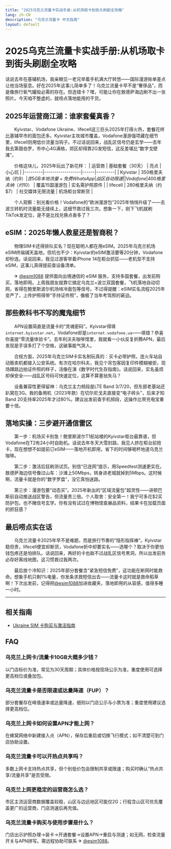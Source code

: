 ```yaml
---
title: "2025乌克兰流量卡实战手册:从机场取卡到街头刷剧全攻略"
lang: zh-CN
description: "乌克兰流量卡 中文指南"
layout: default
---
```

# 2025乌克兰流量卡实战手册:从机场取卡到街头刷剧全攻略

话说去年在基辅机场，我亲眼见一老兄举着手机满大厅转悠——国际漫游账单差点让他当场窒息。好在2025年这事儿简单多了！乌克兰流量卡早不是“奢侈品”，而是像旅行氧气罐般必需的存在。但选错卡？嘿，可能让你在敖德萨海边刷不出一张照片。今天咱不整虚的，就唠点落地能用的干货。

## 2025年运营商江湖：谁家套餐真香？

　　Kyivstar、Vodafone Ukraine、lifecell这三巨头2025年打得火热，套餐花样比基辅早市的面包还多。Kyivstar主攻城市覆盖，Vodafone漫游强项藏在细节里，lifecell则用低价流量当钩子。不过话说回来，战乱区信号仍是玄学——去年我去第聂伯罗，市中心4G满格，郊区却得靠2G发短信，这反差堪比“数字戈壁滩”。

　　价格这块儿，2025年玩出了新花样：
| 运营商 | 基础套餐（30天） | 亮点 | 小心坑 |
|---------|------------------|------|---------|
| Kyivstar | 350格里夫纳（约$9） | 含5GB本地流量+免费WhatsApp | 战区自动限速 |
| Vodafone | 400格里夫纳（约$10） | 覆盖15国漫游包 | 实名需护照原件 |
| lifecell | 280格里夫纳（约$7） | 社交媒体无限流量 | 机场柜台常断货 |

　　个人观察：别光看价格！Vodafone的“欧洲漫游包”2025年悄悄升级了——去波兰转机时流量能无缝续上，这细节救过我三次。想象一下，刚下飞机就刷TikTok发定位，是不是比找兑换点香多了？

## eSIM：2025年懒人救星还是智商税？

　　物理SIM卡还得排队实名？现在聪明人都在用eSIM。2025年乌克兰机场eSIM终端铺天盖地，但坑也不少：Kyivstar的eSIM激活要等20分钟，Vodafone却秒连。话说回来，我见过游客举着iPhone 14在柜台抓狂——老机型不支持eSIM，这事儿真得提前查设备清单。

　　✈ [@esim1088](https://t.me/s/esim1088) 提供面向出境通信的 eSIM 服务，支持多国套餐，出发前购买，落地即用。上周我朋友就靠它搞定乌克兰+波兰双国套餐，飞机落地自动切网，省得在鲍里斯波尔机场啃冷面包等信号。不过得提醒：eSIM实名流程2025年变严了，上传护照得带“手持证件照”，像极了当年考驾照的窘迫。

## 那些教科书不写的魔鬼细节

　　APN设置简直是流量卡的“灵魂密码”。Kyivstar得填`internet.kyivstar.net`，Vodafone却是`internet.vodafone.ua`——填错？恭喜你喜提“零流量体验卡”。去年利沃夫咖啡馆里，我就看一小伙反复折腾APN，最后发现是手误多打了个空格，这破事能气哭人。

　　合规方面，2025年乌克兰SIM卡实名制玩真的：买卡必带护照，连火车站自动贩卖机都接入公安系统。有次在哈尔科夫，我见个背包客因复印件模糊被拒，现场蹲路边拍证件照的样子，活像在演《数字时代生存指南》。话说回来，实名虽烦却保安全——战乱区号码可快速定位，这算不算塞翁失马？

　　设备兼容性更得留神：乌克兰主力频段是LTE Band 3/7/20，但东部老基站还趴窝在3G。我的备用机（2023年款）在切尔尼戈夫直接变“电子砖头”，后来才知Band 20支持率2025年才过80%。建议出发前查手机频段，这操作比带充电宝重要十倍。

## 落地实操：三步避开通信雷区

　　第一步：机场买卡别急！鲍里斯波尔T1航站楼的Kyivstar柜台最靠谱，但Vodafone在T2有24小时自助机。话说去年冬天大雪封路，我见人挤在柜台前抢卡，现在想想不如提前订eSIM——落地开机即用，省下的时间够喝杯地道乌克兰咖啡。

　　第二步：激活后狂刷测试页。别信“已连网”提示，用Speedtest测速更实在。敖德萨海边信号像过山车：沙滩上50Mbps，转身进老城就掉到5Mbps。这时候啊，流量卡就是你的“数字罗盘”，没它真怕迷路。

　　第三步：漫游包要“动态买”。2025年新出的“区域流量包”超灵性——进顿巴斯前自动推送战区警告，但流量贵三倍。个人取舍：安全第一！我宁可多花$2买防护包，也不赌信号玄学。你有没有试过在博物馆查展品资料，结果卡在加载页面的抓狂感？

## 最后唠点实在话

　　乌克兰流量卡2025年早不是难题，而是旅行节奏的“隐形指挥棒”。Kyivstar稳但贵，lifecell便宜却断货，Vodafone折中却要实名——选哪个？取决于你更怕钱包疼还是怕排队。话说回来，再好的卡也敌不过战乱区信号黑洞，所以出发前务必存好离线地图，这习惯救过我两次。

　　最后放个冷知识：2025年部分套餐含“紧急短信免费”，这功能在断网时能救命。想象手机只剩1%电量，你发条求救短信出去——流量卡这时就是救命稻草啊！下次出发前，记得把[@esim1088](https://t.me/s/esim1088)加进收藏夹，落地即用的从容感，值得多睡一小时。

<!-- crosslink -->
---

## 相关指南

- [Ukraine SIM 卡购买与激活指南](https://faciylike.github.io/ukraine-sim-guides)

<!-- BEGIN_UKRAINE_FAQ -->
## FAQ

### 乌克兰上网卡/流量卡10GB大概多少钱？
以门店标价为准，常见为30天周期；具体价格按现场公示为准，重度使用可选择更高档位或叠加包。

### 乌克兰流量卡是否限速或达量降速（FUP）？
部分套餐存在峰值速率或达量降速，细则以门店公示与小票为准；重度使用建议选择更高档位。

### 乌克兰上网卡如何设置APN才能上网？
在蜂窝网络中新建接入点（APN），保存后重启或切换飞行模式；如不清楚可到门店协助设置。

### 乌克兰流量卡可以开热点共享吗？
多数上网卡支持热点共享，但个别低价包会限制共享或限速；购买时确认“热点共享/流量共享”是否受限。

### 乌克兰上网更稳定的运营商怎么选？
市区主流运营商数据覆盖较稳，山区与边远地区可能仅2G；行程含山区可优先覆盖更广的运营商，门店测速后再充值。

### 乌克兰流量卡购买与使用步骤是什么？
门店出示护照办理→装卡→开通套餐→设置APN→重启与测速；如无网，检查流量开关与APN拼写。需远程协助可联系 ✈ [@esim1088](https://t.me/s/esim1088)。

<script type="application/ld+json">
{"@context": "https://schema.org", "@type": "FAQPage", "mainEntity": [{"@type": "Question", "name": "乌克兰上网卡/流量卡10GB大概多少钱？", "acceptedAnswer": {"@type": "Answer", "text": "以门店标价为准，常见为30天周期；具体价格按现场公示为准，重度使用可选择更高档位或叠加包。"}}, {"@type": "Question", "name": "乌克兰流量卡是否限速或达量降速（FUP）？", "acceptedAnswer": {"@type": "Answer", "text": "部分套餐存在峰值速率或达量降速，细则以门店公示与小票为准；重度使用建议选择更高档位。"}}, {"@type": "Question", "name": "乌克兰上网卡如何设置APN才能上网？", "acceptedAnswer": {"@type": "Answer", "text": "在蜂窝网络中新建接入点（APN），保存后重启或切换飞行模式；如不清楚可到门店协助设置。"}}, {"@type": "Question", "name": "乌克兰流量卡可以开热点共享吗？", "acceptedAnswer": {"@type": "Answer", "text": "多数上网卡支持热点共享，但个别低价包会限制共享或限速；购买时确认“热点共享/流量共享”是否受限。"}}, {"@type": "Question", "name": "乌克兰上网更稳定的运营商怎么选？", "acceptedAnswer": {"@type": "Answer", "text": "市区主流运营商数据覆盖较稳，山区与边远地区可能仅2G；行程含山区可优先覆盖更广的运营商，门店测速后再充值。"}}, {"@type": "Question", "name": "乌克兰流量卡购买与使用步骤是什么？", "acceptedAnswer": {"@type": "Answer", "text": "门店出示护照办理→装卡→开通套餐→设置APN→重启与测速；如无网，检查流量开关与APN拼写。需远程协助可联系 ✈ @esim1088。"}}]}
</script>
<!-- END_UKRAINE_FAQ -->
